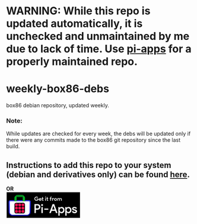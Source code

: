 # WARNING: While this repo is updated automatically, it is unchecked and unmaintained by me due to lack of time. Use [pi-apps](https://pi-apps.io/) for a properly maintained repo.
# weekly-box86-debs
box86 debian repository, updated weekly.

### Note:
While updates are checked for every week, the debs will be updated only if there were any commits made to the box86 git repository since the last build.
## Instructions to add this repo to your system (debian and derivatives only) can be found [here](https://itai-nelken.github.io/weekly-box86-debs/).
**OR**<br>
[![badge](https://github.com/Botspot/pi-apps/blob/master/icons/badge.png?raw=true)](https://github.com/Botspot/pi-apps)  
